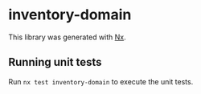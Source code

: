 # inventory-domain

This library was generated with [Nx](https://nx.dev).

## Running unit tests

Run `nx test inventory-domain` to execute the unit tests.

